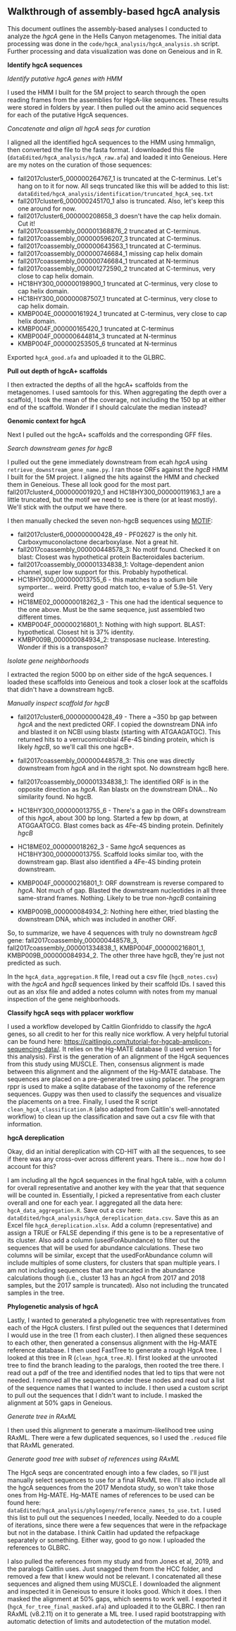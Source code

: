 ## Walkthrough of assembly-based hgcA analysis

This document outlines the assembly-based analyses I conducted to analyze the *hgcA* gene in the Hells Canyon metagenomes.
The initial data processing was done in the `code/hgcA_analysis/hgcA_analysis.sh` script.
Further processing and data visualization was done on Geneious and in R.


**Identify hgcA sequences**


*Identify putative hgcA genes with HMM*

I used the HMM I built for the 5M project to search through the open reading frames from the assemblies for HgcA-like sequences.
These results were stored in folders by year.
I then pulled out the amino acid sequences for each of the putative HgcA sequences.


*Concatenate and align all hgcA seqs for curation*

I aligned all the identified hgcA sequences to the HMM using hmmalign, then converted the file to the fasta format.
I downloaded this file (`dataEdited/hgcA_analysis/hgcA_raw.afa`) and loaded it into Geneious.
Here are my notes on the curation of those sequences:

- fall2017cluster5_000000264767_1 is truncated at the C-terminus. Let's hang on to it for now. All seqs truncated like this will be added to this list: `dataEdited/hgcA_analysis/identification/truncated_hgcA_seq.txt`
- fall2017cluster6_000000245170_1 also is truncated. Also, let's keep this one around for now.
- fall2017cluster6_000000208658_3 doesn't have the cap helix domain. Cut it!
- fall2017coassembly_000001368876_2 truncated at C-terminus.
- fall2017coassembly_000000596207_3 truncated at C-terminus.
- fall2017coassembly_000000643563_1 truncated at C-terminus.
- fall2017coassembly_000000746684_1 missing cap helix domain
- fall2017coassembly_000000746684_1 truncated at N-terminus
- fall2017coassembly_000001272590_2 truncated at C-terminus, very close to cap helix domain.
- HC18HY300_000000198900_1 truncated at C-terminus, very close to cap helix domain.
- HC18HY300_000000087507_1 truncated at C-terminus, very close to cap helix domain.
- KMBP004E_000000161924_1 truncated at C-terminus, very close to cap helix domain.
- KMBP004F_000000165420_1 truncated at C-terminus
- KMBP004F_000000644814_3 truncated at N-terminus
- KMBP004F_000000253505_6 truncated at N-terminus

Exported `hgcA_good.afa` and uploaded it to the GLBRC.


**Pull out depth of hgcA+ scaffolds**

I then extracted the depths of all the hgcA+ scaffolds from the metagenomes.
I used samtools for this.
When aggregating the depth over a scaffold, I took the mean of the coverage, not including the 150 bp at either end of the scaffold.
Wonder if I should calculate the median instead?


**Genomic context for hgcA**

Next I pulled out the hgcA+ scaffolds and the corresponding GFF files.

*Search downstream genes for hgcB*

I pulled out the gene immediately downstream from ecah *hgcA* using `retrieve_downstream_gene_name.py`.
I ran those ORFs against the *hgcB* HMM I built for the 5M project.
I aligned the hits against the HMM and checked them in Geneious.
These all look good for the most part. fall2017cluster4_000000001920_1 and HC18HY300_000000119163_1 are a little truncated, but the motif we need to see is there (or at least mostly).
We'll stick with the output we have there.

I then manually checked the seven non-hgcB sequences using [MOTIF](https://www.genome.jp/tools/motif/):
  - fall2017cluster6_000000000428_49 - PF02627 is the only hit. Carboxymuconolactone decarboxylase. Not a great hit.
  - fall2017coassembly_000000448578_3: No motif found. Checked it on blast: Closest was hypothetical protein Bacteroidales bacterium.
  - fall2017coassembly_000001334838_1: Voltage-dependent anion channel, super low support for this. Probably hypothetical.
  - HC18HY300_000000013755_6 - this matches to a sodium bile symporter... weird. Pretty good match too, e-value of 5.9e-51. Very weird
  - HC18ME02_000000018262_3 - This one had the identical sequence to the one above. Must be the same sequence, just assembled two different times.
  - KMBP004F_000000216801_1: Nothing with high support. BLAST: hypothetical. Closest hit is 37% identity.
  - KMBP009B_000000084934_2: transposase nuclease. Interesting. Wonder if this is a transposon?

*Isolate gene neighborhoods*

I extracted the region 5000 bp on either side of the hgcA sequences.
I loaded these scaffolds into Geneious and took a closer look at the scaffolds that didn't have a downstream hgcB.

*Manually inspect scaffold for hgcB*

- fall2017cluster6_000000000428_49 - There a ~350 bp gap between *hgcA* and the next predicted ORF. I copied the downstream DNA info and blasted it on NCBI using blastx (starting with ATGAAGATGC). This returned hits to a verrucomicrobial 4Fe-4S binding protein, which is likely *hgcB*, so we'll call this one hgcB+.

- fall2017coassembly_000000448578_3: This one was directly downstream from *hgcA* and in the right spot. No downstream hgcB here.

- fall2017coassembly_000001334838_1: The identified ORF is in the opposite direction as *hgcA*. Ran blastx on the downstream DNA...  No similarity found. No hgcB.

- HC18HY300_000000013755_6 - There's a gap in the ORFs downstream of this *hgcA*, about 300 bp long. Started a few bp down, at ATGGAATGCG. Blast comes back as 4Fe-4S binding protein. Definitely *hgcB*

- HC18ME02_000000018262_3 - Same *hgcA* sequences as HC18HY300_000000013755. Scaffold looks similar too, with the downstream gap. Blast also identified a 4Fe-4S binding protein downstream.

- KMBP004F_000000216801_1: ORF downstream is reverse compared to *hgcA*. Not much of gap. Blasted the downstream nucleotides in all three same-strand frames. Nothing. Likely to be true non-*hgcB* containing

- KMBP009B_000000084934_2: Nothing here either, tried blasting the downstream DNA, which was included in another ORF.

So, to summarize, we have 4 sequences with truly no downstream *hgcB* gene: fall2017coassembly_000000448578_3, fall2017coassembly_000001334838_1, KMBP004F_000000216801_1, KMBP009B_000000084934_2.
The other three have hgcB, they're just not predicted as such.

In the `hgcA_data_aggregation.R` file, I read out a csv file (`hgcB_notes.csv`) with the *hgcA* and *hgcB* sequences linked by their scaffold IDs.
I saved this out as an xlsx file and added a notes column with notes from my manual inspection of the gene neighborhoods.


**Classify hgcA seqs with pplacer workflow**

I used a workflow developed by Caitlin Gionfriddo to classify the *hgcA* genes, so all credit to her for this really nice workflow.
A very helpful tutorial can be found here: https://caitlingio.com/tutorial-for-hgcab-amplicon-sequencing-data/.
It relies on the Hg-MATE database (I used version 1 for this analysis).
First is the generation of an alignment of the HgcA sequences from this study using MUSCLE.
Then, consensus alignment is made between this alignment and the alignment of the Hg-MATE database.
The sequences are placed on a pre-generated tree using pplacer.
The program rppr is used to make a sqlite database of the taxonomy of the reference sequences.
Guppy was then used to classify the sequences and visualize the placements on a tree.
Finally, I used the R script `clean_hgcA_classification.R` (also adapted from Caitlin's well-annotated workflow) to clean up the classification and save out a csv file with that information.


**hgcA dereplication**

Okay, did an initial dereplication with CD-HIT with all the sequences, to see if there was any cross-over across different years.
There is... now how do I account for this?

I am including all the *hgcA* sequences in the final hgcA table, with a column for overall representative and another key with the year that that sequence will be counted in.
Essentially, I picked a representative from each cluster overall and one for each year.
I aggregated all the data here: `hgcA_data_aggregation.R`.
Save out a csv here: `dataEdited/hgcA_analysis/hgcA_dereplication_data.csv`.
Save this as an Excel file `hgcA_dereplication.xlsx`.
Add a column (representative) and assign a TRUE or FALSE depending if this gene is to be a representative of its cluster.
Also add a column (usedForAbundance) to filter out the sequences that will be used for abundance calculations.
These two columns will be similar, except that the usedForAbundance column will include multiples of some clusters, for clusters that span multiple years.
I am not including sequences that are truncated in the abundance calculations though (i.e., cluster 13 has an *hgcA* from 2017 and 2018 samples, but the 2017 sample is truncated).
Also not including the truncated samples in the tree.


**Phylogenetic analysis of hgcA**

Lastly, I wanted to generated a phylogenetic tree with representatives from each of the HgcA clusters.
I first pulled out the sequences that I determined I would use in the tree (1 from each cluster).
I then aligned these sequences to each other, then generated a consensus alignment with the Hg-MATE reference database.
I then used FastTree to generate a rough HgcA tree.
I looked at this tree in R (`clean_hgcA_tree.R`).
I first looked at the unrooted tree to find the branch leading to the paralogs, then rooted the tree there.
I read out a pdf of the tree and identified nodes that led to tips that were not needed.
I removed all the sequences under these nodes and read out a list of the sequence names that I wanted to include.
I then used a custom script to pull out the sequences that I didn't want to include.
I masked the alignment at 50% gaps in Geneious.

*Generate tree in RAxML*

I then used this alignment to generate a maximum-likelihood tree using RAxML.
There were a few duplicated sequences, so I used the `.reduced` file that RAxML generated.


*Generate good tree with subset of references using RAxML*

The HgcA seqs are concentrated enough into a few clades, so I'll just manually select sequences to use for a final RAxML tree.
I'll also include all the hgcA sequences from the 2017 Mendota study, so won't take those ones from Hg-MATE.
Hg-MATE names of references to be used can be found here: `dataEdited/hgcA_analysis/phylogeny/reference_names_to_use.txt`.
I used this list to pull out the sequences I needed, locally.
Needed to do a couple of iterations, since there were a few sequences that were in the refpackage but not in the database.
I think Caitlin had updated the refpackage separately or something.
Either way, good to go now.
I uploaded the references to GLBRC.

I also pulled the references from my study and from Jones et al, 2019, and the paralogs Caitlin uses.
Just snagged them from the HCC folder, and removed a few that I knew would not be relevant.
I concatenated all these sequences and aligned them using MUSCLE.
I downloaded the alignment and inspected it in Geneious to ensure it looks good.
Which it does.
I then masked the alignment at 50% gaps, which seems to work well.
I exported it (`hgcA_for_tree_final_masked.afa`) and uploaded it to the GLBRC.
I then ran RAxML (v8.2.11) on it to generate a ML tree.
I used rapid bootstrapping with automatic detection of limits and autodetection of the mutation model.
